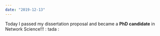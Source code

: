 ```yaml
---
date: "2019-12-13"
---
```


Today I passed my dissertation proposal and became a **PhD candidate** in Network Science!!! : tada :
